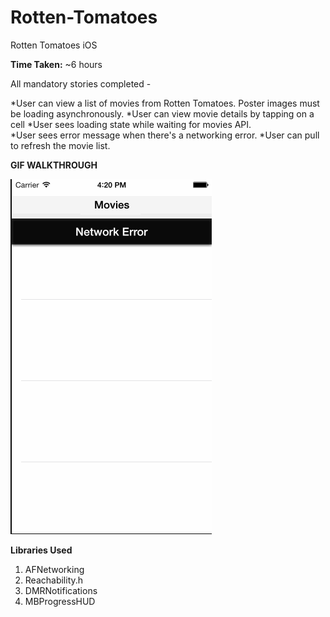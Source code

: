 Rotten-Tomatoes
===============

Rotten Tomatoes iOS

**Time Taken:** 
~6 hours

All mandatory stories completed -

*User can view a list of movies from Rotten Tomatoes.  Poster images must be loading asynchronously.
*User can view movie details by tapping on a cell
*User sees loading state while waiting for movies API.  
*User sees error message when there's a networking error.
*User can pull to refresh the movie list.


**GIF WALKTHROUGH**

![alt tag](https://raw.githubusercontent.com/harshabn808/Rotten-Tomatoes/master/RottenTomatoes.gif)


**Libraries Used**
1. AFNetworking
2. Reachability.h
3. DMRNotifications
4. MBProgressHUD
